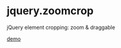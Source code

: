 # jquery.zoomcrop
jQuery element cropping: zoom &amp; draggable

[demo](https://rawgit.com/slopen/jquery.zoomcrop/master/index.html)
